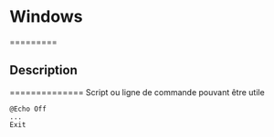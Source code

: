 # Windows
=========

## Description
==============
Script ou ligne de commande pouvant être utile

```
@Echo Off
...
Exit
```
